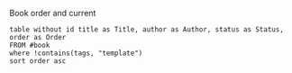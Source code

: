 Book order and current 
```dataview
table without id title as Title, author as Author, status as Status, order as Order
FROM #book 
where !contains(tags, "template")
sort order asc
```


